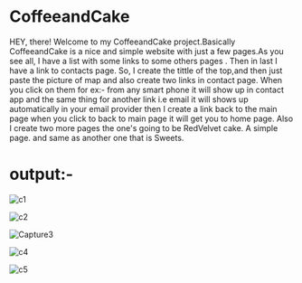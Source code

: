# CoffeeandCake
HEY, there!
Welcome to my CoffeeandCake project.Basically CoffeeandCake is a nice and simple website with just a few pages.As you see all, I have a list with some links to some 
others pages . Then in last I have a link to contacts page. So, I create the tittle of the top,and then just paste the picture of map and also create two links in 
contact page. When you click on them for ex:- from any smart phone it will show up in contact app and the same thing for another link i.e email it will shows
up automatically in your email provider then I create a link back to the main page when you click to back to main page it will get you to home page.
Also I create two more pages the one's going to be RedVelvet cake. A simple page.
and same as another one that is Sweets.

<h1>output:-</h2>

![c1](https://user-images.githubusercontent.com/109518128/179819674-3db30374-3cbb-4315-b84e-9391859c505c.PNG)

![c2](https://user-images.githubusercontent.com/109518128/179819917-f8d56143-1b06-4f24-b744-6721ffeb8668.PNG)


![Capture3](https://user-images.githubusercontent.com/109518128/179820043-d4f19ad2-5e5e-44e6-b0d7-1cdaadf0b8c0.PNG)

![c4](https://user-images.githubusercontent.com/109518128/179820075-1d7304dd-bf74-4d8d-a0cb-c393da5ede40.PNG)


![c5](https://user-images.githubusercontent.com/109518128/179820519-782874a8-b071-485e-bf33-a1328a628997.PNG)



